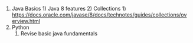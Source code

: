 1) Java Basics
		1) Java 8 features
		2) Collections
			1) https://docs.oracle.com/javase/8/docs/technotes/guides/collections/overview.html
2) Python
	1) Revise basic java fundamentals